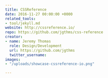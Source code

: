 ```yaml
---
title: CSSReference
date: 2016-11-27 00:00:00 +0000
related_tools:
- tool/jekyll.md
website: http://cssreference.io/
repo: https://github.com/jgthms/css-reference
creator:
- name: Jeremy Thomas
  role: Design/Development
  url: https://github.com/jgthms
  twitter_username: 
images:
- "/uploads/showcase-cssreference-io.png"

---
```

